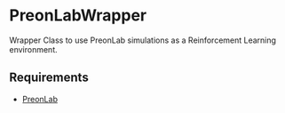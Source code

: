 # PreonLabWrapper
Wrapper Class to use PreonLab simulations as a Reinforcement Learning environment.


## Requirements

  - [PreonLab](http://fifty2.eu/PreonLab/downloads.html)
